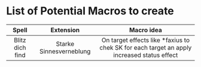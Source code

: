 # List of Potential Macros to create

| Spell | Extension |                                          Macro idea                                          |
| :-----: | :---------: |:----------------------------------------------------------------------------------------:|
| Blitz dich find | Starke Sinnesverneblung |  On target effects like *faxius to chek SK for each target an apply increased status effect  |
